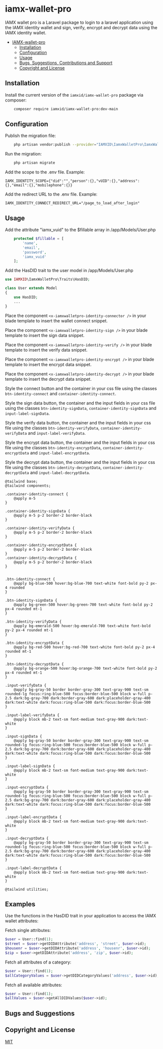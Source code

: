 # iamx-wallet-pro

IAMX wallet pro is a Laravel package to login to a laravel application using the IAMX identity wallet and sign, verify,
encrypt and decrypt data using the IAMX identity wallet.

- [IAMX-wallet-pro](#iamx-wallet-pro)
    - [Installation](#Installation)
    - [Configuration](#Configuration)
    - [Usage](#Usage)
    - [Bugs, Suggestions, Contributions and Support](#bugs-and-suggestions)
    - [Copyright and License](#copyright-and-license)

## Installation

Install the current version of the `iamxid/iamx-wallet-pro` package via composer:

```sh
    composer require iamxid/iamx-wallet-pro:dev-main
```

## Configuration

Publish the migration file:

```sh
    php artisan vendor:publish --provider="IAMXID\IamxWalletPro\IamxWalletProServiceProvider" --tag="migrations"
```

Run the migration:

```sh
    php artisan migrate
```

Add the scope to the .env file. Example:

```
IAMX_IDENTITY_SCOPE={"did":"","person":{},"vUID":{},"address":{},"email":{},"mobilephone":{}}
```

Add the redirect URL to the .env file. Example:

```
IAMX_IDENTITY_CONNECT_REDIRECT_URL="/page_to_load_after_login"
```

## Usage

Add the attribute "iamx_vuid" to the $fillable array in /app/Models/User.php

```php
    protected $fillable = [
        'name',
        'email',
        'password',
        'iamx_vuid'
    ];
```

Add the HasDID trait to the user model in /app/Models/User.php

```php
use IAMXID\IamxWalletPro\Traits\HasDID;

class User extends Model
{
    use HasDID;
    ...
}
```

Place the component ```<x-iamxwalletpro-identity-connector />``` in your blade template to insert the wallet connect
snippet.

Place the component ```<x-iamxwalletpro-identity-sign />``` in your blade template to insert the sign data snippet.

Place the component ```<x-iamxwalletpro-identity-verify />``` in your blade template to insert the verify data snippet.

Place the component ```<x-iamxwalletpro-identity-encrypt />``` in your blade template to insert the encrypt data
snippet.

Place the component ```<x-iamxwalletpro-identity-decrypt />``` in your blade template to insert the decrypt data
snippet.

Style the connect button and the container in your css file using the classes ```btn-identity-connect```
and ```container-identity-connect```.

Style the sign data button, the container and the input fields in your css file using the
classes ```btn-identity-signData```,  ```container-identity-signData``` and ```input-label-signData```.

Style the verify data button, the container and the input fields in your css file using the
classes ```btn-identity-verifyData```,  ```container-identity-verifyData``` and ```input-label-verifyData```.

Style the encrypt data button, the container and the input fields in your css file using the
classes ```btn-identity-encryptData```,  ```container-identity-encryptData``` and ```input-label-encryptData```.

Style the decrypt data button, the container and the input fields in your css file using the
classes ```btn-identity-decryptData```,  ```container-identity-decryptData``` and ```input-label-decryptData```.

```
@tailwind base;
@tailwind components;

.container-identity-connect {
    @apply m-5
}

.container-identity-signData {
    @apply m-5 p-2 border-2 border-black
}

.container-identity-verifyData {
    @apply m-5 p-2 border-2 border-black
}

.container-identity-encryptData {
    @apply m-5 p-2 border-2 border-black
}
.container-identity-decryptData {
    @apply m-5 p-2 border-2 border-black
}


.btn-identity-connect {
    @apply bg-blue-500 hover:bg-blue-700 text-white font-bold py-2 px-4 rounded
}

.btn-identity-signData {
    @apply bg-green-500 hover:bg-green-700 text-white font-bold py-2 px-4 rounded mt-1
}

.btn-identity-verifyData {
    @apply bg-emerald-500 hover:bg-emerald-700 text-white font-bold py-2 px-4 rounded mt-1
}

.btn-identity-encryptData {
    @apply bg-red-500 hover:bg-red-700 text-white font-bold py-2 px-4 rounded mt-1
}

.btn-identity-decryptData {
    @apply bg-orange-500 hover:bg-orange-700 text-white font-bold py-2 px-4 rounded mt-1
}

.input-verifyData {
    @apply bg-gray-50 border border-gray-300 text-gray-900 text-sm rounded-lg focus:ring-blue-500 focus:border-blue-500 block w-full p-2.5 dark:bg-gray-700 dark:border-gray-600 dark:placeholder-gray-400 dark:text-white dark:focus:ring-blue-500 dark:focus:border-blue-500
}

.input-label-verifyData {
    @apply block mb-2 text-sm font-medium text-gray-900 dark:text-white
}

.input-signData {
    @apply bg-gray-50 border border-gray-300 text-gray-900 text-sm rounded-lg focus:ring-blue-500 focus:border-blue-500 block w-full p-2.5 dark:bg-gray-700 dark:border-gray-600 dark:placeholder-gray-400 dark:text-white dark:focus:ring-blue-500 dark:focus:border-blue-500
}

.input-label-signData {
    @apply block mb-2 text-sm font-medium text-gray-900 dark:text-white
}

.input-encryptData {
    @apply bg-gray-50 border border-gray-300 text-gray-900 text-sm rounded-lg focus:ring-blue-500 focus:border-blue-500 block w-full p-2.5 dark:bg-gray-700 dark:border-gray-600 dark:placeholder-gray-400 dark:text-white dark:focus:ring-blue-500 dark:focus:border-blue-500
}

.input-label-encryptData {
    @apply block mb-2 text-sm font-medium text-gray-900 dark:text-white
}

.input-decryptData {
    @apply bg-gray-50 border border-gray-300 text-gray-900 text-sm rounded-lg focus:ring-blue-500 focus:border-blue-500 block w-full p-2.5 dark:bg-gray-700 dark:border-gray-600 dark:placeholder-gray-400 dark:text-white dark:focus:ring-blue-500 dark:focus:border-blue-500
}

.input-label-decryptData {
    @apply block mb-2 text-sm font-medium text-gray-900 dark:text-white
}

@tailwind utilities;
```

## Examples

Use the functions in the HasDID trait in your application to access the IAMX wallet attributes:

Fetch single attributes:

```php
$user = User::find(1);
$street = $user->getDIDAttribute('address', 'street', $user->id);
$housenr = $user->getDIDAttribute('address', 'housenr', $user->id);
$zip = $user->getDIDAttribute('address', 'zip', $user->id);
```

Fetch all attributes of a category:

```php
$user = User::find(1);
$allCategoryValues = $user->getDIDCategoryValues('address', $user->id);
```

Fetch all available attributes:

```php
$user = User::find(1);
$allValues = $user->getAllDIDValues($user->id);
```

## Bugs and Suggestions

## Copyright and License

[MIT](https://choosealicense.com/licenses/mit/)
